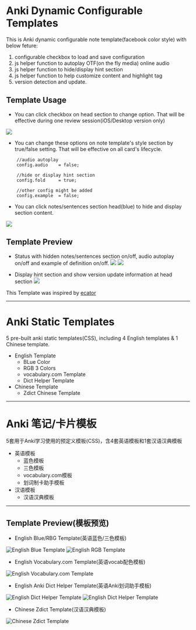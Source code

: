 # Anki Dynamic Configurable Templates #

This is Anki dynamic configurable note template(facebook color style) with below feture:

1. configurable checkbox to load and save configuration
2. js helper function to autoplay OTF(on the fly media) online audio 
3. js helper function to hide/display hint section
4. js helper function to help customize content and highlight tag 
5. version detection and update.

## Template Usage ##

- You can click checkbox on head section to change option. That will be effective during one review session(iOS/Desktop version only)

![](https://raw.githubusercontent.com/ninja33/anki-templates/master/dynamic/images/sample_006.jpg)

- You can change these options on note template's style section by true/false setting. That will be effective on all card's lifecycle.
```
    //audio autoplay
    config.audio    = false; 

    //hide or display hint section
    config.fold     = true;  
    
    //other config might be added
    config.example  = false;  
```
- You can click notes/sentences section head(blue) to hide and display section content.

![](https://raw.githubusercontent.com/ninja33/anki-templates/master/dynamic/images/sample_007.jpg)

## Template Preview ##
- Status with hidden notes/sentences section on/off, audio autoplay on/off and example of definition on/off.
![](https://raw.githubusercontent.com/ninja33/anki-templates/master/dynamic/images/sample_003.jpg)
![](https://raw.githubusercontent.com/ninja33/anki-templates/master/dynamic/images/sample_004.jpg)

- Display hint section and show version update information at head section
![](https://raw.githubusercontent.com/ninja33/anki-templates/master/dynamic/images/sample_005.jpg)


This Template was inspired by [ecator](https://github.com/ecator/anki-theme-basic-baidu-jp-en)

---

# Anki Static Templates #
5 pre-built anki static templates(CSS), including 4 English templates & 1 Chinese template.

- English Template
  - BLue Color
  - RGB 3 Colors
  - vocabulary.com Template
  - Dict Helper Template
- Chinese Template
  - Zdict Chinese Template

---

# Anki 笔记/卡片模板 #
5套用于Anki学习使用的预定义模板(CSS)，含4套英语模板和1套汉语汉典模板

- 英语模板
  - 蓝色模板
  - 三色模板
  - vocabulary.com模板
  - 划词制卡助手模板
- 汉语模板
  - 汉语汉典模板

---

## Template Preview(模板预览) ##
- English Blue/RBG Template(英语蓝色/三色模板)

![English Blue Template](https://github.com/ninja33/anki-templates/raw/master/static/images/template-english-01.jpg)
![English RGB Template](https://github.com/ninja33/anki-templates/raw/master/static/images/template-english-03.jpg)

- English Vocabulary.com Template(英语vocab配色模板)

![English Vocabulary.com Template](https://github.com/ninja33/anki-templates/raw/master/static/images/template-english-02.jpg)

- English Anki Dict Helper Template(英语Anki划词助手模板)

![English Dict Helper Template](https://github.com/ninja33/anki-templates/raw/master/static/images/template-dict-helper-01.jpg)
![English Dict Helper Template](https://github.com/ninja33/anki-templates/raw/master/static/images/template-dict-helper-02.jpg)

- Chinese Zdict Template(汉语汉典模板)

![Chinese Zdict Template](https://github.com/ninja33/anki-templates/raw/master/static/images/template-chinese-01.jpg)
